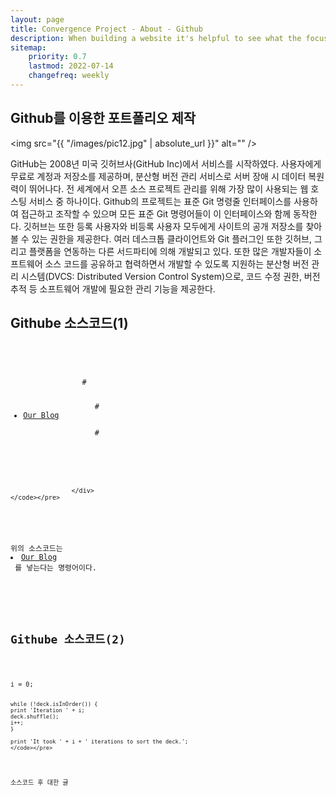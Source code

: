 ```yaml
---
layout: page
title: Convergence Project - About - Github
description: When building a website it's helpful to see what the focus of your site is. This page is an example of how to show a website's focus.
sitemap:
    priority: 0.7
    lastmod: 2022-07-14
    changefreq: weekly
---
```

## Github를 이용한 포트폴리오 제작

<span class="image left"><img src="{{ "/images/pic12.jpg" | absolute_url }}" alt="" /></span>

GitHub는 2008년 미국 깃허브사(GitHub Inc)에서 서비스를 시작하였다. 사용자에게 무료로 계정과 저장소를 제공하며, 분산형 버전 관리 서비스로 서버 장애 시 데이터 복원력이 뛰어나다. 전 세계에서 오픈 소스 프로젝트 관리를 위해 가장 많이 사용되는 웹 호스팅 서비스 중 하나이다. Github의 프로젝트는 표준 Git 명령줄 인터페이스를 사용하여 접근하고 조작할 수 있으며 모든 표준 Git 명령어들이 이 인터페이스와 함께 동작한다. 깃허브는 또한 등록 사용자와 비등록 사용자 모두에게 사이트의 공개 저장소를 찾아볼 수 있는 권한을 제공한다. 여러 데스크톱 클라이언트와 Git 플러그인 또한 깃허브, 그리고 플랫폼을 연동하는 다른 서드파티에 의해 개발되고 있다. 또한 많은 개발자들이 소프트웨어 소스 코드를 공유하고 협력하면서 개발할 수 있도록 지원하는 분산형 버전 관리 시스템(DVCS: Distributed Version Control System)으로, 코드 수정 권한, 버전 추적 등 소프트웨어 개발에 필요한 관리 기능을 제공한다.


  <p>
	<!-- Preformatted Code -->
	<h2>Githube 소스코드(1)</h2>
	<pre><code>
		<!-- Footer -->
							<footer>
                #<ul class="actions">
                #<li><a href="{{ "/blog/" | absolute_url }}" class="button">Our Blog</a></li>
                #</ul>
							</footer>

					</div>
	</code></pre>
  </p>
위의 소스코드는 <li><a href="{{ "/blog/" | absolute_url }}" class="button">Our Blog</a></li> 를 넣는다는 명령어이다.


<p>
	<!-- Preformatted Code -->
	<h2>Githube 소스코드(2)</h2>
	<pre><code>i = 0;

	while (!deck.isInOrder()) {
	print 'Iteration ' + i;
	deck.shuffle();
	i++;
	}

	print 'It took ' + i + ' iterations to sort the deck.';
	</code></pre>
</p>
소스코드 후 대한 글
